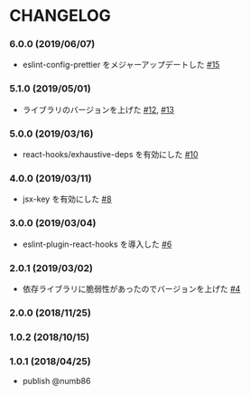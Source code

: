 # CHANGELOG

### 6.0.0 (2019/06/07)

* eslint-config-prettier をメジャーアップデートした [#15](https://github.com/numb86/eslint-config-numb/pull/15)

### 5.1.0 (2019/05/01)

* ライブラリのバージョンを上げた [#12](https://github.com/numb86/eslint-config-numb/pull/12), [#13](https://github.com/numb86/eslint-config-numb/pull/13)

### 5.0.0 (2019/03/16)

* react-hooks/exhaustive-deps を有効にした [#10](https://github.com/numb86/eslint-config-numb/pull/10)

### 4.0.0 (2019/03/11)

* jsx-key を有効にした [#8](https://github.com/numb86/eslint-config-numb/pull/8)

### 3.0.0 (2019/03/04)

* eslint-plugin-react-hooks を導入した [#6](https://github.com/numb86/eslint-config-numb/pull/6)

### 2.0.1 (2019/03/02)

* 依存ライブラリに脆弱性があったのでバージョンを上げた [#4](https://github.com/numb86/eslint-config-numb/pull/4)

### 2.0.0 (2018/11/25)

### 1.0.2 (2018/10/15)

### 1.0.1 (2018/04/25)

* publish @numb86
